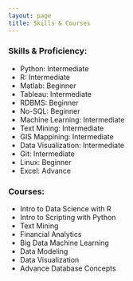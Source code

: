 ```yaml
---
layout: page
title: Skills & Courses
---
```


### Skills & Proficiency:
* Python: Intermediate
* R: Intermediate
* Matlab: Beginner
* Tableau: Intermediate
* RDBMS: Beginner
* No-SQL: Beginner
* Machine Learning: Intermediate 
* Text Mining: Intermediate
* GIS Mappining: Intermediate
* Data Visualization: Intermediate
* Git: Intermediate
* Linux: Beginner
* Excel: Advance

### Courses:
* Intro to Data Science with R
* Intro to Scripting with Python
* Text Mining
* Financial Analytics
* Big Data Machine Learning 
* Data Modeling
* Data Visualization
* Advance Database Concepts
